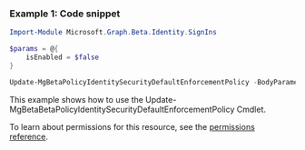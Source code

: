 ### Example 1: Code snippet

```powershellImport-Module Microsoft.Graph.Beta.Identity.SignIns

$params = @{
	isEnabled = $false
}

Update-MgBetaPolicyIdentitySecurityDefaultEnforcementPolicy -BodyParameter $params
```
This example shows how to use the Update-MgBetaBetaPolicyIdentitySecurityDefaultEnforcementPolicy Cmdlet.
To learn about permissions for this resource, see the [permissions reference](/graph/permissions-reference).

